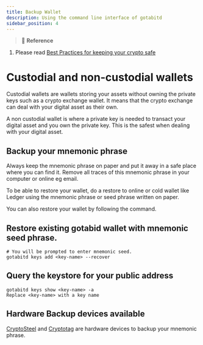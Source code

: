 ```yaml
---
title: Backup Wallet
description: Using the command line interface of gotabitd
sidebar_position: 4
---
```

>:memo: **Reference** 
1. Please read [Best Practices for keeping your crypto safe](https://regen-network.medium.com/setting-up-keplr-wallet-and-best-practices-for-keeping-your-crypto-safe-cfe5f924692d)

# Custodial and non-custodial wallets
Custodial wallets are wallets storing your assets without owning the private keys such as a crypto exchange wallet.  It means that the crypto exchange can deal with your digital asset as their own.

A non custodial wallet is where a private key is needed to transact your digital asset and you own the private key.  This is the safest when dealing with your digital asset.

## Backup your mnemonic phrase
Always keep the mnemonic phrase on paper and put it away in a safe place where you can find it.  Remove all traces of this mnemonic phrase in your computer or online eg email.

To be able to restore your wallet, do a restore to online or cold wallet like Ledger using the mnemonic phrase or seed phrase written on paper. 

You can also restore your wallet by following the command.
## Restore existing gotabid wallet with mnemonic seed phrase.
```
# You will be prompted to enter mnemonic seed.
gotabitd keys add <key-name> --recover
```
## Query the keystore for your public address
```
gotabitd keys show <key-name> -a
Replace <key-name> with a key name
```

## Hardware Backup devices available
[CryptoSteel](https://cryptosteel.com/how-it-works/?v=7516fd43adaa) and [Cryptotag](https://cryptotag.io/) are hardware devices to backup your mnemonic phrase.
